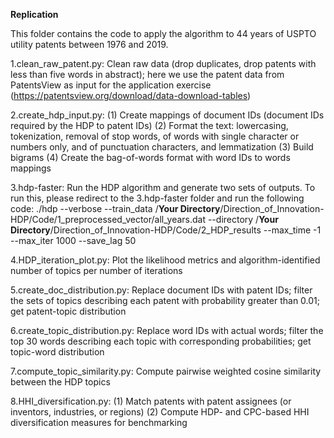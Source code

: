 **Replication**

This folder contains the code to apply the algorithm to 44 years of USPTO utility patents between 1976 and 2019.

1.clean_raw_patent.py: Clean raw data (drop duplicates, drop patents with less than five words in abstract); here we use the patent data from PatentsView as input for the application exercise (https://patentsview.org/download/data-download-tables)

2.create_hdp_input.py: (1) Create mappings of document IDs (document IDs required by the HDP to patent IDs) (2) Format the text: lowercasing, tokenization, removal of stop words, of words with single character or numbers only, and of punctuation characters, and lemmatization (3) Build bigrams (4) Create the bag-of-words format with word IDs to words mappings

3.hdp-faster: Run the HDP algorithm and generate two sets of outputs. To run this, please redirect to the 3.hdp-faster folder and run the following code:
./hdp --verbose --train_data /**Your Directory**/Direction_of_Innovation-HDP/Code/1_preprocessed_vector/all_years.dat --directory /**Your Directory**/Direction_of_Innovation-HDP/Code/2_HDP_results --max_time -1 --max_iter 1000 --save_lag 50


4.HDP_iteration_plot.py: Plot the likelihood metrics and algorithm-identified number of topics per number of iterations

5.create_doc_distribution.py: Replace document IDs with patent IDs; filter the sets of topics describing each patent with probability greater than 0.01; get patent-topic distribution

6.create_topic_distribution.py: Replace word IDs with actual words; filter the top 30 words describing each topic with corresponding probabilities; get topic-word distribution

7.compute_topic_similarity.py: Compute pairwise weighted cosine similarity between the HDP topics

8.HHI_diversification.py: (1) Match patents with patent assignees (or inventors, industries, or regions) (2) Compute HDP- and CPC-based HHI diversification measures for benchmarking
